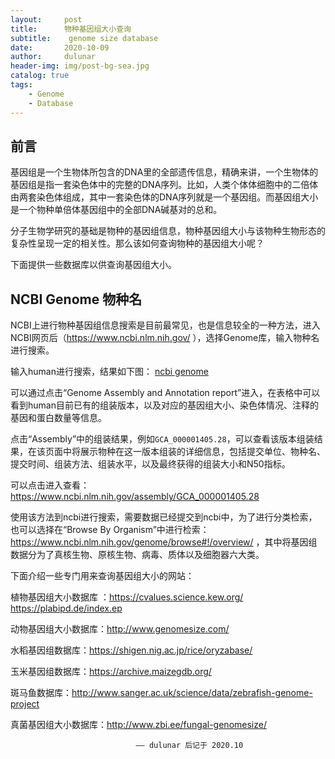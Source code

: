 ```yaml
---
layout:     post
title:      物种基因组大小查询
subtitle:    genome size database
date:       2020-10-09
author:     dulunar
header-img: img/post-bg-sea.jpg
catalog: true
tags:
    - Genome
    - Database
---
```


## 前言
基因组是一个生物体所包含的DNA里的全部遗传信息，精确来讲，一个生物体的基因组是指一套染色体中的完整的DNA序列。比如，人类个体体细胞中的二倍体由两套染色体组成，其中一套染色体的DNA序列就是一个基因组。而基因组大小是一个物种单倍体基因组中的全部DNA碱基对的总和。

分子生物学研究的基础是物种的基因组信息，物种基因组大小与该物种生物形态的复杂性呈现一定的相关性。那么该如何查询物种的基因组大小呢？

下面提供一些数据库以供查询基因组大小。

## NCBI Genome 物种名
NCBI上进行物种基因组信息搜索是目前最常见，也是信息较全的一种方法，进入NCBI网页后（https://www.ncbi.nlm.nih.gov/ ），选择Genome库，输入物种名进行搜索。

输入human进行搜索，结果如下图：
[ncbi genome](https://raw.githubusercontent.com/dulunar/dulunar.github.io/master/images/ncbi_genome.png)

可以通过点击“Genome Assembly and Annotation report”进入，在表格中可以看到human目前已有的组装版本，以及对应的基因组大小、染色体情况、注释的基因和蛋白数量等信息。

点击“Assembly”中的组装结果，例如`GCA_000001405.28`，可以查看该版本组装结果，在该页面中将展示物种在这一版本组装的详细信息，包括提交单位、物种名、提交时间、组装方法、组装水平，以及最终获得的组装大小和N50指标。

可以点击进入查看：https://www.ncbi.nlm.nih.gov/assembly/GCA_000001405.28

使用该方法到ncbi进行搜索，需要数据已经提交到ncbi中，为了进行分类检索，也可以选择在“Browse By Organism”中进行检索：https://www.ncbi.nlm.nih.gov/genome/browse#!/overview/ ，其中将基因组数据分为了真核生物、原核生物、病毒、质体以及细胞器六大类。

下面介绍一些专门用来查询基因组大小的网站：

植物基因组大小数据库 ：https://cvalues.science.kew.org/
                   https://plabipd.de/index.ep

动物基因组大小数据库：http://www.genomesize.com/

水稻基因组数据库：https://shigen.nig.ac.jp/rice/oryzabase/

玉米基因组数据库：https://archive.maizegdb.org/

斑马鱼数据库：http://www.sanger.ac.uk/science/data/zebrafish-genome-project

真菌基因组大小数据库：http://www.zbi.ee/fungal-genomesize/

								—— dulunar 后记于 2020.10

